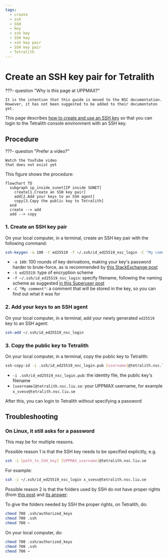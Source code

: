 ```yaml
---
tags:
  - create
  - ssh
  - SSH
  - key
  - ssh key
  - SSH key
  - ssh key pair
  - SSH key pair
  - Tetralith
---
```


# Create an SSH key pair for Tetralith

???- question "Why is this page at UPPMAX?"

    It is the intention that this guide is moved to the NSC documentation.
    However, it has not been suggested to be added to their documentaton
    yet.

This page describes [how to create and use an SSH key](../software/ssh_key_use.md)
so that you can
login to the Tetralith console environment with an SSH key.
## Procedure

???- question "Prefer a video?"

    Watch the YouTube video
    that does not exist yet

This figure shows the procedure:

```mermaid
flowchart TD
  subgraph ip_inside_sunet[IP inside SUNET]
    create[1.Create an SSH key pair]
    add[2.Add your keys to an SSH agent]
    copy[3.Copy the public key to Tetralith]
  end
  create --> add
  add --> copy
```

### 1. Create an SSH key pair

On your local computer, in a terminal,
create an SSH key pair with the following command:

```bash
ssh-keygen -a 100 -t ed25519 -f ~/.ssh/id_ed25519_nsc_login -C "My comment"
```

- `-a 100`:  100 rounds of key derivations,
  making your key's password harder to brute-force,
  as is recommended by
  [this StackExchange post](https://security.stackexchange.com/a/144044)
- `-t ed25519`: type of encryption scheme
- `-f ~/.ssh/id_ed25519_nsc_login`: specify filename,
  following the naming scheme as suggested
  [in this Superuser post](https://superuser.com/a/1261644)
- `-C "My comment"`: a comment that will be stored in the key, so you can find out what it was for

### 2. Add your keys to an SSH agent

On your local computer, in a terminal,
add your newly generated `ed25519` key to an SSH agent:

```bash
ssh-add ~/.ssh/id_ed25519_nsc_login
```

### 3. Copy the public key to Tetralith

On your local computer, in a terminal,
copy the public key to Tetralith:

```bash
ssh-copy-id -i .ssh/id_ed25519_nsc_login.pub [username]@tetralith.nsc.liu.se
```

- `-i .ssh/id_ed25519_nsc_login.pub`: the identity file, the public key's filename
- `[username]@tetralith.nsc.liu.se`: your UPPMAX username, for example `x_svesv@tetralith.nsc.liu.se`

After this, you can login to Tetralith without specifying a password

## Troubleshooting

### On Linux, it still asks for a password

This may be for multiple reasons.

Possible reason 1 is that the SSH key needs to be specified explicitly, e.g.

```bash
ssh -i [path_to_SSH_key] [UPPMAX_username]@tetralith.nsc.liu.se
```

For example:

```bash
ssh -i ~/.ssh/id_ed25519_nsc_login x_svesv@tetralith.nsc.liu.se
```

Possible reason 2 is that the folders used by SSH do not have proper rights (from [this post](https://unix.stackexchange.com/questions/26371/ssh-prompts-for-password-despite-ssh-authorized-keys) and [its answer](https://unix.stackexchange.com/a/664213):

To give the folders needed by SSH the proper rights, on Tetralith, do:

```bash
chmod 700 .ssh/authorized_keys
chmod 700 .ssh
chmod 700 ~
```

On your local computer, do:

```bash
chmod 700 .ssh/authorized_keys
chmod 700 .ssh
chmod 700 ~
```
